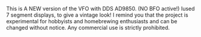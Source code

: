This is A NEW version of the VFO with DDS AD9850. (NO BFO active!) Iused 7 segment displays, to give a vintage look! I remind you that the project is experimental for hobbyists and homebrewing enthusiasts and can be changed without notice. Any commercial use is strictly prohibited.
